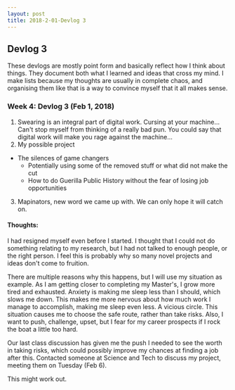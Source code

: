 ```yaml
---
layout: post
title: 2018-2-01-Devlog 3
---
```


## Devlog 3

These devlogs are mostly point form and basically reflect how I think about things. They document both what I learned and ideas that cross my mind. I make lists because my thoughts are usually in complete chaos, and organising them like that is a way to convince myself that it all makes sense.

### Week 4: Devlog 3 (Feb 1, 2018)

1. Swearing is an integral part of digital work. Cursing at your machine... Can't stop myself from thinking of a really bad pun. You could say that digital work will make you rage against the machine...
2. My possible project
  * The silences of game changers
    + Potentially using some of the removed stuff or what did not make the cut
    + How to do Guerilla Public History without the fear of losing job opportunities
3. Mapinators, new word we came up with. We can only hope it will catch on.

#### Thoughts:

I had resigned myself even before I started. I thought that I could not do something relating to my research, but I had not talked to enough people, or the right person. I feel this is probably why so many novel projects and ideas don't come to fruition. 

There are multiple reasons why this happens, but I will use my situation as example. As I am getting closer to completing my Master's, I grow more tired and exhausted. Anxiety is making me sleep less than I should, which slows me down. This makes me more nervous about how much work I manage to accomplish, making me sleep even less. A vicious circle. This situation causes me to choose the safe route, rather than take risks. Also, I want to push, challenge, upset, but I fear for my career prospects if I rock the boat a little too hard. 
 
Our last class discussion has given me the push I needed to see the worth in taking risks, which could possibly improve my chances at finding a job after this. Contacted someone at Science and Tech to discuss my project, meeting them on Tuesday (Feb 6). 

This might work out.
